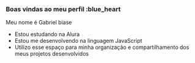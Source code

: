 ### Boas vindas ao meu perfil :blue_heart
Meu nome é Gabriel biase 

- Estou estudando na Alura
- Estou me desenvolvendo na linguagem JavaScript
- Utilizo esse espaço para minha organização e compartilhamento dos meus projetos desenvolvidos
